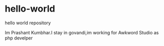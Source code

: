 # hello-world
hello world repository

Im Prashant Kumbhar.I stay in govandi,im working for Awkword Studio as php develper
